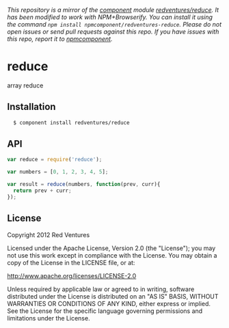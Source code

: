 *This repository is a mirror of the [component](http://component.io) module [redventures/reduce](http://github.com/redventures/reduce). It has been modified to work with NPM+Browserify. You can install it using the command `npm install npmcomponent/redventures-reduce`. Please do not open issues or send pull requests against this repo. If you have issues with this repo, report it to [npmcomponent](https://github.com/airportyh/npmcomponent).*

# reduce

  array reduce

## Installation

```sh
  $ component install redventures/reduce
```

## API

```js
var reduce = require('reduce');

var numbers = [0, 1, 2, 3, 4, 5];

var result = reduce(numbers, function(prev, curr){
  return prev + curr;
});
```
   
## License

Copyright 2012 Red Ventures

Licensed under the Apache License, Version 2.0 (the "License"); you may not use this work except in compliance with the License. You may obtain a copy of the License in the LICENSE file, or at:

http://www.apache.org/licenses/LICENSE-2.0

Unless required by applicable law or agreed to in writing, software distributed under the License is distributed on an "AS IS" BASIS, WITHOUT WARRANTIES OR CONDITIONS OF ANY KIND, either express or implied. See the License for the specific language governing permissions and limitations under the License.
